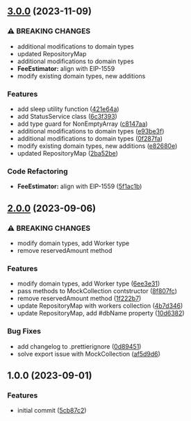 ## [3.0.0](https://github.com/feathermint/core/compare/v2.0.0...v3.0.0) (2023-11-09)


### ⚠ BREAKING CHANGES

* additional modifications to domain types
* updated RepositoryMap
* additional modifications to domain types
* **FeeEstimator:** align with EIP-1559
* modify existing domain types, new additions

### Features

* add sleep utility function ([421e64a](https://github.com/feathermint/core/commit/421e64a5f3a845af60269d5d26adef3a40721127))
* add StatusService class ([6c3f393](https://github.com/feathermint/core/commit/6c3f3935dfdceb27200aae47ce7ca8a4fd53e6c3))
* add type guard for NonEmptyArray ([c8147aa](https://github.com/feathermint/core/commit/c8147aa94983e007a8ae9762460d9a94dea7559c))
* additional modifications to domain types ([e93be3f](https://github.com/feathermint/core/commit/e93be3f86f1ac906357efe17f123831762f37e4d))
* additional modifications to domain types ([0f287fa](https://github.com/feathermint/core/commit/0f287fa60bf0be717370a9ac235aa9ce8295e672))
* modify existing domain types, new additions ([e82680e](https://github.com/feathermint/core/commit/e82680e09967e46689e99117471feeb29728016f))
* updated RepositoryMap ([2ba52be](https://github.com/feathermint/core/commit/2ba52be581840d213f4eadd9ceea7302ffa8bcfc))


### Code Refactoring

* **FeeEstimator:** align with EIP-1559 ([5f1ac1b](https://github.com/feathermint/core/commit/5f1ac1be076affea81b9106383d4836584c6d11b))

## [2.0.0](https://github.com/feathermint/core/compare/v1.0.0...v2.0.0) (2023-09-06)


### ⚠ BREAKING CHANGES

* modify domain types, add Worker type
* remove reservedAmount method

### Features

* modify domain types, add Worker type ([6ee3e31](https://github.com/feathermint/core/commit/6ee3e31c04ab1bd7792e31b0f25358f0a0d86316))
* pass methods to MockCollection contstructor ([8f807fc](https://github.com/feathermint/core/commit/8f807fc712a9fb379829e5be2a41cd16d4feb6f4))
* remove reservedAmount method ([1f222b7](https://github.com/feathermint/core/commit/1f222b7d75f3b9ec4dab37fb5115ae21a900f73d))
* update RepositoryMap with workers collection ([4b7d346](https://github.com/feathermint/core/commit/4b7d346683b258df52d849591351c03cdded254f))
* update RepositoryMap, add #dbName property ([10d6382](https://github.com/feathermint/core/commit/10d63825832e4bdea50f74c83c17bbca6af67348))


### Bug Fixes

* add changelog to .prettierignore ([0d89451](https://github.com/feathermint/core/commit/0d89451f9b3ae686606ee03412c3c4e8bb0f85e9))
* solve export issue with MockCollection ([af5d9d6](https://github.com/feathermint/core/commit/af5d9d63fecf50109e1bda26ca490d34935fed30))

## 1.0.0 (2023-09-01)


### Features

* initial commit ([5cb87c2](https://github.com/feathermint/core/commit/5cb87c261b47bf5cc117637ce92ddf8dbb442087))
